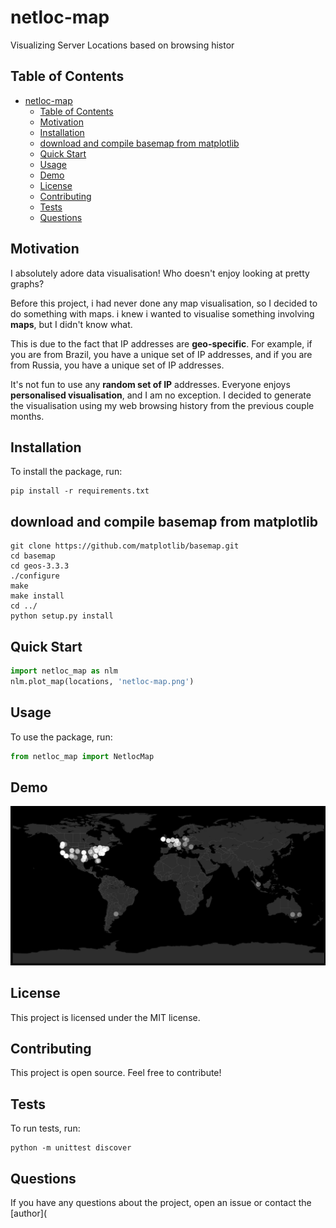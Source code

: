 # netloc-map

Visualizing Server Locations based on browsing histor

## Table of Contents

- [netloc-map](#netloc-map)
  - [Table of Contents](#table-of-contents)
  - [Motivation](#motivation)
  - [Installation](#installation)
  - [download and compile basemap from matplotlib](#download-and-compile-basemap-from-matplotlib)
  - [Quick Start](#quick-start)
  - [Usage](#usage)
  - [Demo](#demo)
  - [License](#license)
  - [Contributing](#contributing)
  - [Tests](#tests)
  - [Questions](#questions)

## Motivation

I absolutely adore data visualisation! Who doesn't enjoy looking at pretty graphs?

Before this project, i had never done any map visualisation, so I decided to do something with maps.
i knew i wanted to visualise something involving **maps**, but I didn't know what.

This is due to the fact that IP addresses are **geo-specific**. For example, if you are from Brazil, you have a unique set of IP addresses, and if you are from Russia, you have a unique set of IP addresses.

It's not fun to use any **random set of IP** addresses. Everyone enjoys **personalised visualisation**, and I am no exception. I decided to generate the visualisation using my web browsing history from the previous couple months.

## Installation

To install the package, run:

```shell
pip install -r requirements.txt
```

## download and compile basemap from matplotlib
<!-- 
import mpl_toolkits

mpl_toolkits.__path__.append('./env/lib/python3.7/site-packages/'
'basemap-1.2.0-py3.7-macosx-10.14-x86_64.egg/mpl_toolkits/') 
from mpl_toolkits.basemap import Basemap
-->
```shell
git clone https://github.com/matplotlib/basemap.git
cd basemap
cd geos-3.3.3
./configure
make
make install
cd ../
python setup.py install
```

## Quick Start

```python
import netloc_map as nlm
nlm.plot_map(locations, 'netloc-map.png')
```

## Usage

To use the package, run:

```python
from netloc_map import NetlocMap
```

## Demo

![location basemap demo](images/location-basemap.jpeg)

## License

This project is licensed under the MIT license.

## Contributing

This project is open source. Feel free to contribute!

## Tests

To run tests, run:

```shell
python -m unittest discover
```

## Questions

If you have any questions about the project, open an issue or contact the [author](
